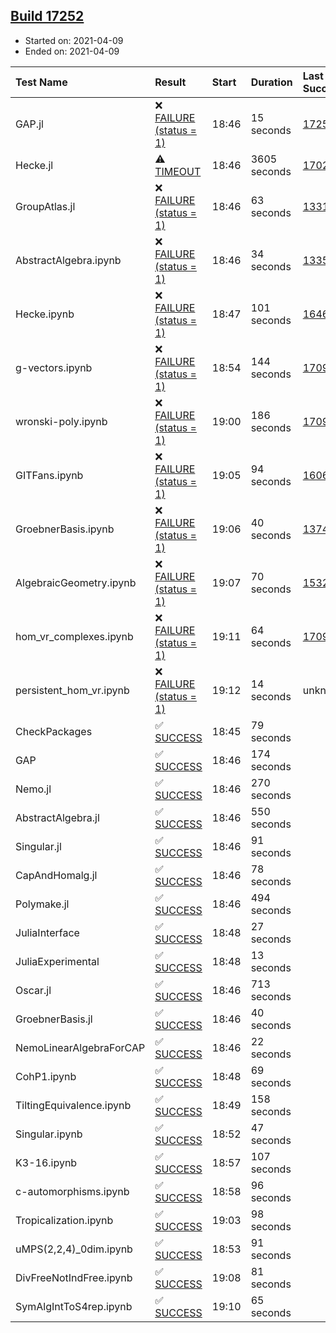 ## [Build 17252](https://oscarci.mathematik.uni-kl.de/job/oscar/17252/)

* Started on: 2021-04-09
* Ended on: 2021-04-09

| Test Name    | Result | Start | Duration | Last Success | First Failure |
|:-------------|:-------|:------|:---------|:-------------|:--------------|
| GAP.jl | ❌ [FAILURE (status = 1)](https://oscarci.mathematik.uni-kl.de/job/oscar/17252/artifact/logs/build-17252/GAP.jl.log) | 18:46 | 15 seconds | [17251](https://oscarci.mathematik.uni-kl.de/job/oscar/17251/) | [17252](https://oscarci.mathematik.uni-kl.de/job/oscar/17252/) |
| Hecke.jl | ⚠ [TIMEOUT](https://oscarci.mathematik.uni-kl.de/job/oscar/17252/artifact/logs/build-17252/Hecke.jl.log) | 18:46 | 3605 seconds | [17022](https://oscarci.mathematik.uni-kl.de/job/oscar/17022/) | [17023](https://oscarci.mathematik.uni-kl.de/job/oscar/17023/) |
| GroupAtlas.jl | ❌ [FAILURE (status = 1)](https://oscarci.mathematik.uni-kl.de/job/oscar/17252/artifact/logs/build-17252/GroupAtlas.jl.log) | 18:46 | 63 seconds | [13311](https://oscarci.mathematik.uni-kl.de/job/oscar/13311/) | [13312](https://oscarci.mathematik.uni-kl.de/job/oscar/13312/) |
| AbstractAlgebra.ipynb | ❌ [FAILURE (status = 1)](https://oscarci.mathematik.uni-kl.de/job/oscar/17252/artifact/logs/build-17252/AbstractAlgebra.ipynb.log) | 18:46 | 34 seconds | [13355](https://oscarci.mathematik.uni-kl.de/job/oscar/13355/) | [13356](https://oscarci.mathematik.uni-kl.de/job/oscar/13356/) |
| Hecke.ipynb | ❌ [FAILURE (status = 1)](https://oscarci.mathematik.uni-kl.de/job/oscar/17252/artifact/logs/build-17252/Hecke.ipynb.log) | 18:47 | 101 seconds | [16463](https://oscarci.mathematik.uni-kl.de/job/oscar/16463/) | [16464](https://oscarci.mathematik.uni-kl.de/job/oscar/16464/) |
| g-vectors.ipynb | ❌ [FAILURE (status = 1)](https://oscarci.mathematik.uni-kl.de/job/oscar/17252/artifact/logs/build-17252/g-vectors.ipynb.log) | 18:54 | 144 seconds | [17099](https://oscarci.mathematik.uni-kl.de/job/oscar/17099/) | [17100](https://oscarci.mathematik.uni-kl.de/job/oscar/17100/) |
| wronski-poly.ipynb | ❌ [FAILURE (status = 1)](https://oscarci.mathematik.uni-kl.de/job/oscar/17252/artifact/logs/build-17252/wronski-poly.ipynb.log) | 19:00 | 186 seconds | [17098](https://oscarci.mathematik.uni-kl.de/job/oscar/17098/) | [17099](https://oscarci.mathematik.uni-kl.de/job/oscar/17099/) |
| GITFans.ipynb | ❌ [FAILURE (status = 1)](https://oscarci.mathematik.uni-kl.de/job/oscar/17252/artifact/logs/build-17252/GITFans.ipynb.log) | 19:05 | 94 seconds | [16068](https://oscarci.mathematik.uni-kl.de/job/oscar/16068/) | [16069](https://oscarci.mathematik.uni-kl.de/job/oscar/16069/) |
| GroebnerBasis.ipynb | ❌ [FAILURE (status = 1)](https://oscarci.mathematik.uni-kl.de/job/oscar/17252/artifact/logs/build-17252/GroebnerBasis.ipynb.log) | 19:06 | 40 seconds | [13748](https://oscarci.mathematik.uni-kl.de/job/oscar/13748/) | [13749](https://oscarci.mathematik.uni-kl.de/job/oscar/13749/) |
| AlgebraicGeometry.ipynb | ❌ [FAILURE (status = 1)](https://oscarci.mathematik.uni-kl.de/job/oscar/17252/artifact/logs/build-17252/AlgebraicGeometry.ipynb.log) | 19:07 | 70 seconds | [15322](https://oscarci.mathematik.uni-kl.de/job/oscar/15322/) | [15323](https://oscarci.mathematik.uni-kl.de/job/oscar/15323/) |
| hom_vr_complexes.ipynb | ❌ [FAILURE (status = 1)](https://oscarci.mathematik.uni-kl.de/job/oscar/17252/artifact/logs/build-17252/hom_vr_complexes.ipynb.log) | 19:11 | 64 seconds | [17099](https://oscarci.mathematik.uni-kl.de/job/oscar/17099/) | [17100](https://oscarci.mathematik.uni-kl.de/job/oscar/17100/) |
| persistent_hom_vr.ipynb | ❌ [FAILURE (status = 1)](https://oscarci.mathematik.uni-kl.de/job/oscar/17252/artifact/logs/build-17252/persistent_hom_vr.ipynb.log) | 19:12 | 14 seconds | unknown | unknown |
| CheckPackages | ✅ [SUCCESS](https://oscarci.mathematik.uni-kl.de/job/oscar/17252/artifact/logs/build-17252/CheckPackages.log) | 18:45 | 79 seconds |  |  |
| GAP | ✅ [SUCCESS](https://oscarci.mathematik.uni-kl.de/job/oscar/17252/artifact/logs/build-17252/GAP.log) | 18:46 | 174 seconds |  |  |
| Nemo.jl | ✅ [SUCCESS](https://oscarci.mathematik.uni-kl.de/job/oscar/17252/artifact/logs/build-17252/Nemo.jl.log) | 18:46 | 270 seconds |  |  |
| AbstractAlgebra.jl | ✅ [SUCCESS](https://oscarci.mathematik.uni-kl.de/job/oscar/17252/artifact/logs/build-17252/AbstractAlgebra.jl.log) | 18:46 | 550 seconds |  |  |
| Singular.jl | ✅ [SUCCESS](https://oscarci.mathematik.uni-kl.de/job/oscar/17252/artifact/logs/build-17252/Singular.jl.log) | 18:46 | 91 seconds |  |  |
| CapAndHomalg.jl | ✅ [SUCCESS](https://oscarci.mathematik.uni-kl.de/job/oscar/17252/artifact/logs/build-17252/CapAndHomalg.jl.log) | 18:46 | 78 seconds |  |  |
| Polymake.jl | ✅ [SUCCESS](https://oscarci.mathematik.uni-kl.de/job/oscar/17252/artifact/logs/build-17252/Polymake.jl.log) | 18:46 | 494 seconds |  |  |
| JuliaInterface | ✅ [SUCCESS](https://oscarci.mathematik.uni-kl.de/job/oscar/17252/artifact/logs/build-17252/JuliaInterface.log) | 18:48 | 27 seconds |  |  |
| JuliaExperimental | ✅ [SUCCESS](https://oscarci.mathematik.uni-kl.de/job/oscar/17252/artifact/logs/build-17252/JuliaExperimental.log) | 18:48 | 13 seconds |  |  |
| Oscar.jl | ✅ [SUCCESS](https://oscarci.mathematik.uni-kl.de/job/oscar/17252/artifact/logs/build-17252/Oscar.jl.log) | 18:46 | 713 seconds |  |  |
| GroebnerBasis.jl | ✅ [SUCCESS](https://oscarci.mathematik.uni-kl.de/job/oscar/17252/artifact/logs/build-17252/GroebnerBasis.jl.log) | 18:46 | 40 seconds |  |  |
| NemoLinearAlgebraForCAP | ✅ [SUCCESS](https://oscarci.mathematik.uni-kl.de/job/oscar/17252/artifact/logs/build-17252/NemoLinearAlgebraForCAP.log) | 18:46 | 22 seconds |  |  |
| CohP1.ipynb | ✅ [SUCCESS](https://oscarci.mathematik.uni-kl.de/job/oscar/17252/artifact/logs/build-17252/CohP1.ipynb.log) | 18:48 | 69 seconds |  |  |
| TiltingEquivalence.ipynb | ✅ [SUCCESS](https://oscarci.mathematik.uni-kl.de/job/oscar/17252/artifact/logs/build-17252/TiltingEquivalence.ipynb.log) | 18:49 | 158 seconds |  |  |
| Singular.ipynb | ✅ [SUCCESS](https://oscarci.mathematik.uni-kl.de/job/oscar/17252/artifact/logs/build-17252/Singular.ipynb.log) | 18:52 | 47 seconds |  |  |
| K3-16.ipynb | ✅ [SUCCESS](https://oscarci.mathematik.uni-kl.de/job/oscar/17252/artifact/logs/build-17252/K3-16.ipynb.log) | 18:57 | 107 seconds |  |  |
| c-automorphisms.ipynb | ✅ [SUCCESS](https://oscarci.mathematik.uni-kl.de/job/oscar/17252/artifact/logs/build-17252/c-automorphisms.ipynb.log) | 18:58 | 96 seconds |  |  |
| Tropicalization.ipynb | ✅ [SUCCESS](https://oscarci.mathematik.uni-kl.de/job/oscar/17252/artifact/logs/build-17252/Tropicalization.ipynb.log) | 19:03 | 98 seconds |  |  |
| uMPS(2,2,4)_0dim.ipynb | ✅ [SUCCESS](https://oscarci.mathematik.uni-kl.de/job/oscar/17252/artifact/logs/build-17252/uMPS-2-2-4-_0dim.ipynb.log) | 18:53 | 91 seconds |  |  |
| DivFreeNotIndFree.ipynb | ✅ [SUCCESS](https://oscarci.mathematik.uni-kl.de/job/oscar/17252/artifact/logs/build-17252/DivFreeNotIndFree.ipynb.log) | 19:08 | 81 seconds |  |  |
| SymAlgIntToS4rep.ipynb | ✅ [SUCCESS](https://oscarci.mathematik.uni-kl.de/job/oscar/17252/artifact/logs/build-17252/SymAlgIntToS4rep.ipynb.log) | 19:10 | 65 seconds |  |  |
